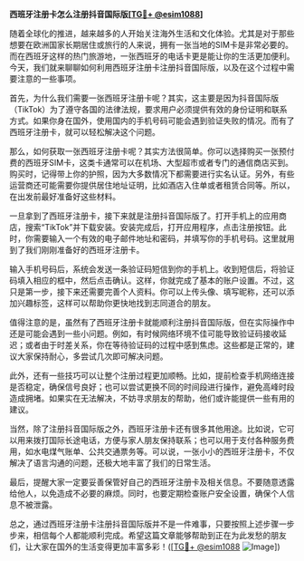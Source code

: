 **西班牙注册卡怎么注册抖音国际版[[TG💪+ @esim1088](https://t.me/s/esim1088)]**

随着全球化的推进，越来越多的人开始关注海外生活和文化体验。尤其是对于那些想要在欧洲国家长期居住或旅行的人来说，拥有一张当地的SIM卡是非常必要的。而在西班牙这样的热门旅游地，一张西班牙的电话卡更是能让你的生活更加便利。今天，我们就来聊聊如何利用西班牙注册卡注册抖音国际版，以及在这个过程中需要注意的一些事项。

首先，为什么我们需要一张西班牙注册卡呢？其实，这主要是因为抖音国际版（TikTok）为了遵守各国的法律法规，要求用户必须提供有效的身份证明和联系方式。如果你身在国外，使用国内的手机号码可能会遇到验证失败的情况。而有了西班牙注册卡，就可以轻松解决这个问题。

那么，如何获取一张西班牙注册卡呢？其实方法很简单。你可以选择购买一张预付费的西班牙SIM卡，这类卡通常可以在机场、大型超市或者专门的通信商店买到。购买时，记得带上你的护照，因为大多数情况下都需要进行实名认证。另外，有些运营商还可能需要你提供居住地址证明，比如酒店入住单或者租赁合同等。所以，在出发前最好准备好这些材料。

一旦拿到了西班牙注册卡，接下来就是注册抖音国际版了。打开手机上的应用商店，搜索“TikTok”并下载安装。安装完成后，打开应用程序，点击注册按钮。此时，你需要输入一个有效的电子邮件地址和密码，并填写你的手机号码。这里就用到了我们刚刚准备好的西班牙注册卡。

输入手机号码后，系统会发送一条验证码短信到你的手机上。收到短信后，将验证码填入相应的框中，然后点击确认。这样，你就完成了基本的账户设置。不过，这只是第一步，接下来还需要完善个人资料。你可以上传头像、填写昵称，还可以添加兴趣标签，这样可以帮助你更快地找到志同道合的朋友。

值得注意的是，虽然有了西班牙注册卡就能顺利注册抖音国际版，但在实际操作中还是可能会遇到一些小问题。例如，有时候网络环境不佳可能导致验证码接收延迟；或者由于时差关系，你在等待验证码的过程中感到焦虑。这些都是正常的，建议大家保持耐心，多尝试几次即可解决问题。

此外，还有一些技巧可以让整个注册过程更加顺畅。比如，提前检查手机网络连接是否稳定，确保信号良好；也可以尝试更换不同的时间段进行操作，避免高峰时段造成拥堵。如果实在无法解决，不妨寻求朋友的帮助，他们或许能提供一些有用的建议。

当然，除了注册抖音国际版之外，西班牙注册卡还有很多其他用途。比如说，它可以用来拨打国际长途电话，方便与家人朋友保持联系；也可以用于支付各种服务费用，如水电煤气账单、公共交通票务等。可以说，一张小小的西班牙注册卡，不仅解决了语言沟通的问题，还极大地丰富了我们的日常生活。

最后，提醒大家一定要妥善保管好自己的西班牙注册卡及相关信息。不要随意透露给他人，以免造成不必要的麻烦。同时，也要定期检查账户安全设置，确保个人信息不被泄露。

总之，通过西班牙注册卡注册抖音国际版并不是一件难事，只要按照上述步骤一步步来，相信每个人都能顺利完成。希望这篇文章能够帮助到正在为此发愁的朋友们，让大家在国外的生活变得更加丰富多彩！([[TG💪+ @esim1088](https://t.me/s/esim1088) ![Image](https://i.postimg.cc/4NQfJmqS/Snipaste-2025-05-13-00-14-12.png)])